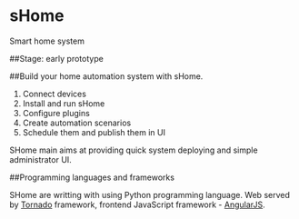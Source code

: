 # sHome
Smart home system

##Stage: early prototype

##Build your home automation system with sHome.

1. Connect devices
2. Install and run sHome
3. Configure plugins
3. Create automation scenarios
4. Schedule them and publish them in UI

SHome main aims at providing quick system deploying and simple administrator UI.

##Programming languages and frameworks

SHome are writting with using Python programming language. Web served by [Tornado](http://tornadoweb.org/)
framework, frontend JavaScript framework - [AngularJS](http://angularjs.org/).
























































































































































